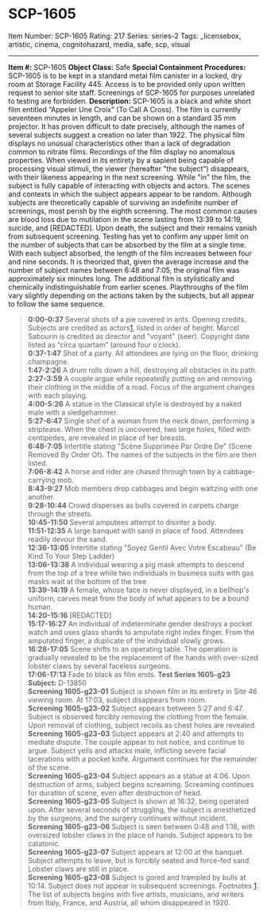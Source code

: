 # SCP-1605
Item Number: SCP-1605
Rating: 217
Series: series-2
Tags: _licensebox, artistic, cinema, cognitohazard, media, safe, scp, visual

---

**Item #:** SCP-1605
**Object Class:** Safe
**Special Containment Procedures:** SCP-1605 is to be kept in a standard metal film canister in a locked, dry room at Storage Facility 445. Access is to be provided only upon written request to senior site staff. Screenings of SCP-1605 for purposes unrelated to testing are forbidden.
**Description:** SCP-1605 is a black and white short film entitled “Appeler Une Croix” (To Call A Cross). The film is currently seventeen minutes in length, and can be shown on a standard 35 mm projector. It has proven difficult to date precisely, although the names of several subjects suggest a creation no later than 1922. The physical film displays no unusual characteristics other than a lack of degradation common to nitrate films. Recordings of the film display no anomalous properties.
When viewed in its entirety by a sapient being capable of processing visual stimuli, the viewer (hereafter "the subject") disappears, with their likeness appearing in the next screening. While "in" the film, the subject is fully capable of interacting with objects and actors. The scenes and contexts in which the subject appears appear to be random.
Although subjects are theoretically capable of surviving an indefinite number of screenings, most perish by the eighth screening. The most common causes are blood loss due to mutilation in the scene lasting from 13:39 to 14:19, suicide, and [REDACTED]. Upon death, the subject and their remains vanish from subsequent screening. Testing has yet to confirm any upper limit on the number of subjects that can be absorbed by the film at a single time. With each subject absorbed, the length of the film increases between four and nine seconds. It is theorized that, given the average increase and the number of subject names between 6:48 and 7:05, the original film was approximately six minutes long. The additional film is stylistically and chemically indistinguishable from earlier scenes.
Playthroughs of the film vary slightly depending on the actions taken by the subjects, but all appear to follow the same sequence.
> **0:00-0:37** Several shots of a pie covered in ants. Opening credits. Subjects are credited as actors[1](javascript:;), listed in order of height. Marcel Sabourin is credited as director and "voyant" (seer). Copyright date listed as “circa quartam” (around four o’clock).  
>  **0:37-1:47** Shot of a party. All attendees are lying on the floor, drinking champagne.  
>  **1:47-2:26** A drum rolls down a hill, destroying all obstacles in its path.  
>  **2:27-3:59** A couple argue while repeatedly putting on and removing their clothing in the middle of a road. Focus of the argument changes with each playing.  
>  **4:00-5:26** A statue in the Classical style is destroyed by a naked male with a sledgehammer.  
>  **5:27-6:47** Single shot of a woman from the neck down, performing a striptease. When the chest is uncovered, two large holes, filled with centipedes, are revealed in place of her breasts.  
>  **6:48-7:05** Intertitle stating "Scène Supprimée Par Ordre De" (Scene Removed By Order Of). The names of the subjects in the film are then listed.  
>  **7:06-8:42** A horse and rider are chased through town by a cabbage-carrying mob.  
>  **8:43-9:27** Mob members drop cabbages and begin waltzing with one another.  
>  **9:28-10:44** Crowd disperses as bulls covered in carpets charge through the streets.  
>  **10:45-11:50** Several amputees attempt to disinter a body.  
>  **11:51-12:35** A large banquet with sand in place of food. Attendees readily devour the sand.  
>  **12:36-13:05** Intertitle stating "Soyez Gentil Avec Votre Escabeau" (Be Kind To Your Step Ladder)  
>  **13:06-13:38** A individual wearing a pig mask attempts to descend from the top of a tree while two individuals in business suits with gas masks wait at the bottom of the tree.  
>  **13:39-14:19** A female, whose face is never displayed, in a bellhop's uniform, carves meat from the body of what appears to be a bound human.  
>  **14:20-15:16** [REDACTED]  
>  **15:17-16:27** An individual of indeterminate gender destroys a pocket watch and uses glass shards to amputate right index finger. From the amputated finger, a duplicate of the individual slowly grows.  
>  **16:28-17:05** Scene shifts to an operating table. The operation is gradually revealed to be the replacement of the hands with over-sized lobster claws by several faceless surgeons.  
>  **17:06-17:13** Fade to black as film ends.
> **Test Series 1605-g23**  
>  **Subject:** D-13850  
>  **Screening 1605-g23-01** Subject is shown film in its entirety in Site 46 viewing room. At 17:03, subject disappears from room.  
>  **Screening 1605-g23-02** Subject appears between 5:27 and 6:47. Subject is observed forcibly removing the clothing from the female. Upon removal of clothing, subject recoils as chest holes are revealed.  
>  **Screening 1605-g23-03** Subject appears at 2:40 and attempts to mediate dispute. The couple appear to not notice, and continue to argue. Subject yells and attacks male, inflicting severe facial lacerations with a pocket knife. Argument continues for the remainder of the scene.  
>  **Screening 1605-g23-04** Subject appears as a statue at 4:06. Upon destruction of arms, subject begins screaming. Screaming continues for duration of scene, even after destruction of head.  
>  **Screening 1605-g23-05** Subject is shown at 16:32, being operated upon. After several seconds of struggling, the subject is anesthetized by the surgeons, and the surgery continues without incident.  
>  **Screening 1605-g23-06** Subject is seen between 0:48 and 1:18, with oversized lobster claws in the place of hands. Subject appears to be catatonic.  
>  **Screening 1605-g23-07** Subject appears at 12:00 at the banquet. Subject attempts to leave, but is forcibly seated and force-fed sand. Lobster claws are still in place.  
>  **Screening 1605-g23-08** Subject is gored and trampled by bulls at 10:14. Subject does not appear in subsequent screenings.
Footnotes
[1](javascript:;). The list of subjects begins with five artists, musicians, and writers from Italy, France, and Austria, all whom disappeared in 1920.